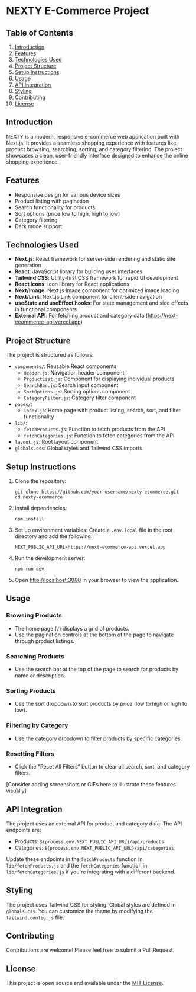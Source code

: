 # NEXTY E-Commerce Project

## Table of Contents

1. [Introduction](#introduction)
2. [Features](#features)
3. [Technologies Used](#technologies-used)
4. [Project Structure](#project-structure)
5. [Setup Instructions](#setup-instructions)
6. [Usage](#usage)
7. [API Integration](#api-integration)
8. [Styling](#styling)
9. [Contributing](#contributing)
10. [License](#license)

## Introduction

NEXTY is a modern, responsive e-commerce web application built with Next.js. It provides a seamless shopping experience with features like product browsing, searching, sorting, and category filtering. The project showcases a clean, user-friendly interface designed to enhance the online shopping experience.

## Features

- Responsive design for various device sizes
- Product listing with pagination
- Search functionality for products
- Sort options (price low to high, high to low)
- Category filtering
- Dark mode support

## Technologies Used

- **Next.js**: React framework for server-side rendering and static site generation
- **React**: JavaScript library for building user interfaces
- **Tailwind CSS**: Utility-first CSS framework for rapid UI development
- **React Icons**: Icon library for React applications
- **Next/Image**: Next.js Image component for optimized image loading
- **Next/Link**: Next.js Link component for client-side navigation
- **useState and useEffect hooks**: For state management and side effects in functional components
- **External API**: For fetching product and category data (https://next-ecommerce-api.vercel.app)

## Project Structure

The project is structured as follows:

- `components/`: Reusable React components
  - `Header.js`: Navigation header component
  - `ProductList.js`: Component for displaying individual products
  - `SearchBar.js`: Search input component
  - `SortOptions.js`: Sorting options component
  - `CategoryFilter.js`: Category filter component
- `pages/`:
  - `index.js`: Home page with product listing, search, sort, and filter functionality
- `lib/`:
  - `fetchProducts.js`: Function to fetch products from the API
  - `fetchCategories.js`: Function to fetch categories from the API
- `layout.js`: Root layout component
- `globals.css`: Global styles and Tailwind CSS imports

## Setup Instructions

1. Clone the repository:

   ```
   git clone https://github.com/your-username/nexty-ecommerce.git
   cd nexty-ecommerce
   ```

2. Install dependencies:

   ```
   npm install
   ```

3. Set up environment variables:
   Create a `.env.local` file in the root directory and add the following:

   ```
   NEXT_PUBLIC_API_URL=https://next-ecommerce-api.vercel.app
   ```

4. Run the development server:

   ```
   npm run dev
   ```

5. Open [http://localhost:3000](http://localhost:3000) in your browser to view the application.

## Usage

### Browsing Products

- The home page (`/`) displays a grid of products.
- Use the pagination controls at the bottom of the page to navigate through product listings.

### Searching Products

- Use the search bar at the top of the page to search for products by name or description.

### Sorting Products

- Use the sort dropdown to sort products by price (low to high or high to low).

### Filtering by Category

- Use the category dropdown to filter products by specific categories.

### Resetting Filters

- Click the "Reset All Filters" button to clear all search, sort, and category filters.

[Consider adding screenshots or GIFs here to illustrate these features visually]

## API Integration

The project uses an external API for product and category data. The API endpoints are:

- Products: `${process.env.NEXT_PUBLIC_API_URL}/api/products`
- Categories: `${process.env.NEXT_PUBLIC_API_URL}/api/categories`

Update these endpoints in the `fetchProducts` function in `lib/fetchProducts.js` and the `fetchCategories` function in `lib/fetchCategories.js` if you're integrating with a different backend.

## Styling

The project uses Tailwind CSS for styling. Global styles are defined in `globals.css`. You can customize the theme by modifying the `tailwind.config.js` file.

## Contributing

Contributions are welcome! Please feel free to submit a Pull Request.

## License

This project is open source and available under the [MIT License](LICENSE).
